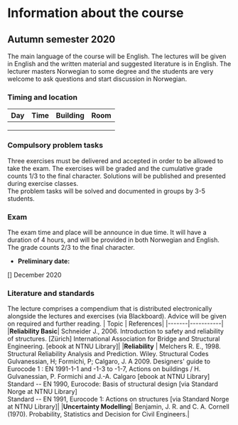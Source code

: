 # Information about the course 

## Autumn semester 2020

The main language of the course will be English. The lectures will be given in English and the written material and suggested literature is in English. The lecturer masters Norwegian to some
degree and the students are very welcome to ask questions and start discussion in Norwegian.

### Timing and location

| Day     | Time            | Building                 | Room                  | 
|---------|-----------------|--------------------------|-----------------------|
|         |                 |                          |                       |
|         |                 |                          |                       |
|         |                 |                          |                       |

### Compulsory problem tasks

Three exercises must be delivered and accepted in order to be allowed to take the exam. The exercises will be graded and the cumulative grade counts 1/3 to the final character. Solutions will be published and presented during exercise classes.  
The problem tasks will be solved and documented in groups by 3-5 students.

### Exam

The exam time and place will be announce in due time. It will have a duration of 4 hours, and will be provided in both Norwegian and English. The grade counts 2/3 to the final character.
* __Preliminary date:__ 

[] December 2020

### Literature and standards

The lecture comprises a compendium that is distributed electronically alongside the lectures and exercises (via Blackboard). Advice will be given on required and further reading. 
| Topic | References|
|-------|-----------|
|__Reliability Basic__|	Schneider J., 2006. Introduction to safety and reliability of structures. [Zürich] International Association for Bridge and Structural Engineering. [ebook at NTNU Library]|
|__Reliability__ |	Melchers R. E., 1998. Structural Reliability Analysis and Prediction. Wiley. Structural Codes<br>Gulvanessian, H; Formichi, P; Calgaro, J. A 2009. Designers' guide to Eurocode 1 : EN 1991-1-1 and -1-3 to -1-7, Actions on buildings / H. Gulvanessian, P. Formichi and J.-A. Calgaro [ebook at NTNU Library]<br>Standard -- EN 1990, Eurocode: Basis of structural design [via Standard Norge at NTNU Library]<br>Standard -- EN 1991, Eurocode 1: Actions on structures [via Standard Norge at NTNU Library]|
|__Uncertainty Modelling__|	Benjamin, J. R. and C. A. Cornell (1970). Probability, Statistics and Decision for Civil Engineers.|

